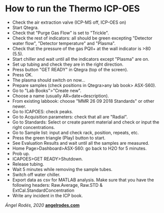 # How to run the Thermo ICP-OES

* Check the air extraction valve (ICP-MS off, ICP-OES on)
* Start Qtegra.
* Check that "Purge Gas Flow" is set to "Trickle".
* Check the rest of indicators: all should be green excepting "Detector water flow", "Detector temperature" and "Plasma".
* Check that the pressure of the gas PQII+ at the wall indicator is >80 (5.5).
* Start chiller and wait until all the indicators except "Plasma" are on.
* Set up tubing and check they are in the right direction.
* Press button "GET READY" in Qtegra (top of the screen).
* Press OK.
* The plasma should switch on now...
* Prepare samples (check positions in Qtegra>any lab book> ASX-S60).
* Go to "Lab Books">"Create new".
* Choose a name (usually AR+date+description).
* From existing labbook: choose "MMR 26 09 2018 Standards" or other newer.
* Go to ICAPOES: check peaks.
* Go to Acquisition parameters: check that all are "Radial".
* Go to Standards: Select or create parent material and check or input the right concentrations.
* Go to Sample list: input and check rack, position, repeats, etc.
* Press the green triangle (Play) button to start.
* See Evaluation Results and wait until all the samples are measured.
* Home Page>Dashboard>ASX-S60: go back to H2O for 5 minutes.
* Prob up.
* ICAPOES>GET READY>Shutdown.
* Release tubing.
* Wait 5 minutes while removing the sample tubes.
* Switch off water chiller.
* Export data as csv for MATLAB analysis. Make sure that you have the following headers:  Raw.Average, Raw.STD & ExtCal.StandardConcentration
* Write any incident in the ICP book.

*Ángel Rodés, 2020*
[**angelrodes.com**](https://angelrodes.wordpress.com/)
